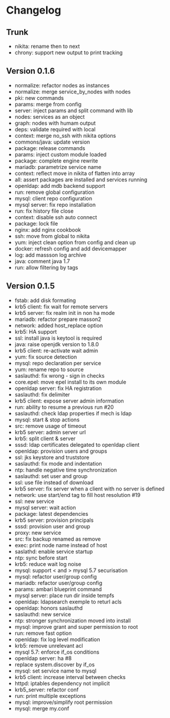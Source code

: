 
# Changelog

## Trunk

* nikita: rename then to next
* chrony: support new output to print tracking

## Version 0.1.6

* normalize: refactor nodes as instances
* normalize: merge service_by_nodes with nodes
* pki: new commands
* params: merge from config
* server: inject params and split command with lib
* nodes: services as an object
* graph: nodes with humam output
* deps: validate required with local
* context: merge no_ssh with nikita options
* commons/java: update version
* package: release commands
* params: inject custom module loaded
* package: complete engine rewrite
* mariadb: parametrize service name
* context: reflect move in nikita of flatten into array
* all: assert packages are installed and services running
* openldap: add mdb backend support
* run: remove global configuration
* mysql: client repo configuration
* mysql server: fix repo installation
* run: fix history file close
* context: disable ssh auto connect
* package: lock file
* nginx: add nginx cookbook
* ssh: move from global to nikita
* yum: inject clean option from config and clean up
* docker: refresh config and add devicemapper
* log: add massson log archive
* java: comment java 1.7
* run: allow filtering by tags

## Version 0.1.5

* fstab: add disk formating
* krb5 client: fix wait for remote servers
* krb5 server: fix realm init in non ha mode
* mariadb: refactor prepare masson2
* network: added host_replace option
* krb5: HA support
* ssl: install java is keytool is required
* java: raise openjdk version to 1.8.0
* krb5 client: re-activate wait admin
* yum: fix source detection
* mysql: repo declaration per service
* yum: rename repo to source
* saslauthd: fix wrong - sign in checks
* core.epel: move epel install to its own module
* openldap server: fix HA registration
* saslauthd: fix delimiter
* krb5 client: expose server admin information
* run: ability to resume a previous run #20
* saslauthd: check ldap properties if mech is ldap
* mysql: start & stop actions
* src: remove usage of timeout
* krb5 server: admin server url
* krb5: split client & server
* sssd: ldap certificates delegated to openldap client
* openldap: provision users and groups
* ssl: jks keystore and truststore
* saslauthd: fix mode and indentation
* ntp: handle negative time synchronization
* saslauthd: set user and group
* ssl: use file instead of download
* krb5 server: fix server when a client with no server is defined
* network: use start/end tag to fill host resolution #19
* ssl: new service
* mysql server: wait action
* package: latest dependencies
* krb5 server: provision principals
* sssd: provision user and group
* proxy: new service
* src: fix backup renamed as remove
* exec: print node name instead of host
* saslathd: enable service startup
* ntp: sync before start
* krb5: reduce wait log noise
* mysql: support < and > mysql 5.7 securisation
* mysql: refactor user/group config
* mariadb: refactor user/group config
* params: ambari blueprint command
* mysql server: place run dir inside tempfs
* openldap: ldapsearch exemple to returl acls
* openldap: honors saslauthd
* saslauthd: new service
* ntp: stronger synchronization moved into install
* mysql: improve grant and super permission to root
* run: remove fast option
* openldap: fix log level modification
* krb5: remove unrelevant acl
* mysql 5.7: enforce if_os conditions
* openldap server: ha #8
* replace system.discover by if_os
* mysql: set service name to mysql
* krb5 client: increase interval between checks
* httpd: iptables dependency not implicit
* krb5_server: refactor conf
* run: print multiple exceptions
* mysql: improve/simplify root permission
* mysql: merge my.conf
